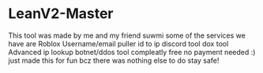 # LeanV2-Master
This tool was made by me and my friend suwmi  some of the services we have are  Roblox Username/email puller id to ip discord tool  dox tool Advanced ip lookup botnet/ddos tool
compleatly free no payment needed :) just made this for fun bcz there was nothing else to do stay safe!
